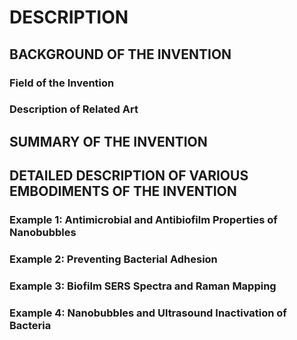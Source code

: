 # DESCRIPTION

## BACKGROUND OF THE INVENTION

### Field of the Invention

### Description of Related Art

## SUMMARY OF THE INVENTION

## DETAILED DESCRIPTION OF VARIOUS EMBODIMENTS OF THE INVENTION

### Example 1: Antimicrobial and Antibiofilm Properties of Nanobubbles

### Example 2: Preventing Bacterial Adhesion

### Example 3: Biofilm SERS Spectra and Raman Mapping

### Example 4: Nanobubbles and Ultrasound Inactivation of Bacteria


